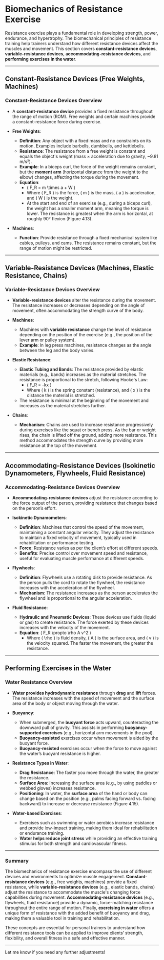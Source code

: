 # Biomechanics of Resistance Exercise

Resistance exercise plays a fundamental role in developing strength, power, endurance, and hypertrophy. The biomechanical principles of resistance training help trainers understand how different resistance devices affect the muscles and movement. This section covers **constant-resistance devices**, **variable-resistance devices**, **accommodating-resistance devices**, and **performing exercises in the water**.

---

## **Constant-Resistance Devices (Free Weights, Machines)**

### **Constant-Resistance Devices Overview**
- A **constant-resistance device** provides a fixed resistance throughout the range of motion (ROM). Free weights and certain machines provide a constant-resistance force during exercise.
- **Free Weights**:
  - **Definition**: Any object with a fixed mass and no constraints on its motion. Examples include barbells, dumbbells, and kettlebells.
  - **Resistance**: The resistance from a free weight is constant and equals the object's weight (mass × acceleration due to gravity, ~9.81 m/s²).
  - **Example**: In a biceps curl, the force of the weight remains constant, but the **moment arm** (horizontal distance from the weight to the elbow) changes, affecting the torque during the movement.
  - **Equation**: 
    - \( F_R = m \times a + W \)
    - Where \( F_R \) is the force, \( m \) is the mass, \( a \) is acceleration, and \( W \) is the weight.
    - At the start and end of an exercise (e.g., during a biceps curl), the weight has a smaller moment arm, meaning the torque is lower. The resistance is greatest when the arm is horizontal, at roughly 90° flexion (Figure 4.13).
  
- **Machines**:
  - **Function**: Provide resistance through a fixed mechanical system like cables, pulleys, and cams. The resistance remains constant, but the range of motion might be restricted.

---

## **Variable-Resistance Devices (Machines, Elastic Resistance, Chains)**

### **Variable-Resistance Devices Overview**
- **Variable-resistance devices** alter the resistance during the movement. The resistance increases or decreases depending on the angle of movement, often accommodating the strength curve of the body.

- **Machines**:
  - Machines with **variable resistance** change the level of resistance depending on the position of the exercise (e.g., the position of the lever arm or pulley system).
  - **Example**: In leg press machines, resistance changes as the angle between the leg and the body varies.
  
- **Elastic Resistance**:
  - **Elastic Tubing and Bands**: The resistance provided by elastic materials (e.g., bands) increases as the material stretches. The resistance is proportional to the stretch, following Hooke's Law:
    - \( F_R = -kx \)
    - Where \( k \) is the spring constant (resistance), and \( x \) is the distance the material is stretched.
  - The resistance is minimal at the beginning of the movement and increases as the material stretches further.
  
- **Chains**:
  - **Mechanism**: Chains are used to increase resistance progressively during exercises like the squat or bench press. As the bar or weight rises, the chain is lifted off the ground, adding more resistance. This method accommodates the strength curve by providing more resistance at the top of the movement.

---

## **Accommodating-Resistance Devices (Isokinetic Dynamometers, Flywheels, Fluid Resistance)**

### **Accommodating-Resistance Devices Overview**
- **Accommodating-resistance devices** adjust the resistance according to the force output of the person, providing resistance that changes based on the person’s effort.

- **Isokinetic Dynamometers**:
  - **Definition**: Machines that control the speed of the movement, maintaining a constant angular velocity. They adjust the resistance to maintain a fixed velocity of movement, typically used in rehabilitation or performance testing.
  - **Force**: Resistance varies as per the client’s effort at different speeds.
  - **Benefits**: Precise control over movement speed and resistance, useful for evaluating muscle performance at different speeds.

- **Flywheels**:
  - **Definition**: Flywheels use a rotating disk to provide resistance. As the person pulls the cord to rotate the flywheel, the resistance increases with the acceleration of the flywheel.
  - **Mechanism**: The resistance increases as the person accelerates the flywheel and is proportional to the angular acceleration.
  
- **Fluid Resistance**:
  - **Hydraulic and Pneumatic Devices**: These devices use fluids (liquid or gas) to create resistance. The force exerted by these devices increases with the velocity of the movement.
  - **Equation**: \( F_R \propto \rho A v^2 \)
    - Where \( \rho \) is fluid density, \( A \) is the surface area, and \( v \) is the velocity squared. The faster the movement, the greater the resistance.

---

## **Performing Exercises in the Water**

### **Water Resistance Overview**
- **Water provides hydrodynamic resistance** through **drag** and **lift** forces. The resistance increases with the speed of movement and the surface area of the body or object moving through the water.

- **Buoyancy**:
  - When submerged, the **buoyant force** acts upward, counteracting the downward pull of gravity. This assists in performing **buoyancy-supported exercises** (e.g., horizontal arm movements in the pool).
  - **Buoyancy-assisted** exercises occur when movement is aided by the buoyant force.
  - **Buoyancy-resisted** exercises occur when the force to move against the water’s buoyant resistance is higher.

- **Resistance Types in Water**:
  - **Drag Resistance**: The faster you move through the water, the greater the resistance.
  - **Surface Area**: Increasing the surface area (e.g., by using paddles or webbed gloves) increases resistance.
  - **Positioning**: In water, the **surface area** of the hand or body can change based on the position (e.g., palms facing forward vs. facing backward) to increase or decrease resistance (Figure 4.15).

- **Water-based Exercises**:
  - Exercises such as swimming or water aerobics increase resistance and provide low-impact training, making them ideal for rehabilitation or endurance training.
  - **Water helps reduce joint stress** while providing an effective training stimulus for both strength and cardiovascular fitness.

---

### **Summary**

The biomechanics of resistance exercise encompass the use of different devices and environments to optimize muscle engagement. **Constant-resistance devices** (e.g., free weights, machines) provide a fixed resistance, while **variable-resistance devices** (e.g., elastic bands, chains) adjust the resistance to accommodate the muscle's changing force capabilities during movement. **Accommodating-resistance devices** (e.g., flywheels, fluid resistance) provide a dynamic, force-matching resistance throughout the entire range of motion. Finally, **exercising in water** offers a unique form of resistance with the added benefit of buoyancy and drag, making them a valuable tool in training and rehabilitation.

These concepts are essential for personal trainers to understand how different resistance tools can be applied to improve clients’ strength, flexibility, and overall fitness in a safe and effective manner.

---

Let me know if you need any further adjustments!